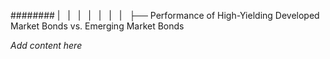 ######## |   |   |   |   |   |   |   ├── Performance of High-Yielding Developed Market Bonds vs. Emerging Market Bonds

*Add content here*